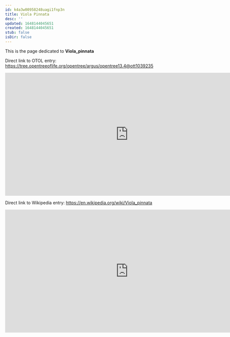 ```yaml
---
id: k4a3w00958248uagi1fnp3n
title: Viola Pinnata
desc: ''
updated: 1648144045651
created: 1648144045651
stub: false
isDir: false
---
```

This is the page dedicated to **Viola_pinnata**


Direct link to OTOL entry: https://tree.opentreeoflife.org/opentree/argus/opentree13.4@ott1039235



<html>
    <body>
    <iframe src="https://tree.opentreeoflife.org/opentree/argus/opentree13.4@ott1039235"
    width="800" height="400" frameborder="0" allowfullscreen> </iframe>
    </body>
</html>
    


Direct link to Wikipedia entry: https://en.wikipedia.org/wiki/Viola_pinnata



<html>
    <body>
    <iframe src="https://en.wikipedia.org/wiki/Viola_pinnata"
    width="800" height="400" frameborder="0" allowfullscreen> </iframe>
    </body>
</html>
    
